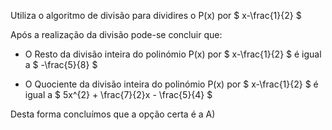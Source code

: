 Utiliza o algoritmo de divisão para dividires o P(x) por $ x-\frac{1}{2} $

Após a realização da divisão pode-se concluir que: 

- O Resto da divisão inteira do polinómio P(x) por $ x-\frac{1}{2} $ é igual a $ -\frac{5}{8} $

- O Quociente da divisão inteira do polinómio P(x) por $ x-\frac{1}{2} $ é igual a $ 5x^{2} + \frac{7}{2}x - \frac{5}{4} $

Desta forma concluímos que a opção certa é a A) 
